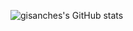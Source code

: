 ![gisanches's GitHub stats](https://github-readme-stats.vercel.app/api?username=gisanches&theme=dracula&show_icons=true)
